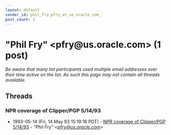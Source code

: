 ```yaml
---
layout: default
sender_id: phil_fry_pfry_at_us_oracle_com_
post_count: 1
---
```


# "Phil Fry" <pfry<span>@</span>us.oracle.com> (1 post)

_Be aware that many list participants used multiple email addresses over their time active on the list. As such this page may not contain all threads available._

## Threads

### NPR coverage of Clipper/PGP  5/14/93
+ 1993-05-14 (Fri, 14 May 93 15:19:16 PDT) - [NPR coverage of Clipper/PGP  5/14/93](/archive/1993/05/c9a0f1677db614e22675755a2c3ee2494629270cf70f017de3edd30cf47aceb8) - _"Phil Fry" \<pfry@us.oracle.com\>_

